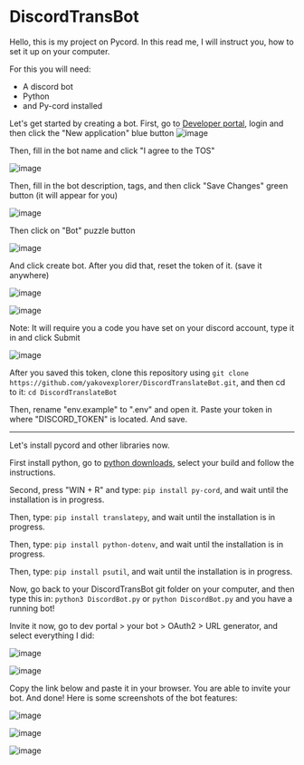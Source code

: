 # DiscordTransBot

Hello, this is my project on Pycord. In this read me, I will instruct you, how to set it up on your computer.

For this you will need:

- A discord bot
- Python
- and Py-cord installed

Let's get started by creating a bot.
First, go to [Developer portal](https://discord.com/developers/applications), login and then click the "New application" blue button
![image](https://github.com/yakovexplorer/DiscordTransBot/assets/130591120/6efc3a3a-6610-40e4-a309-9b63cbdfb9f2)

Then, fill in the bot name and click "I agree to the TOS"

![image](https://github.com/yakovexplorer/DiscordTransBot/assets/130591120/0c739128-a584-410c-9f27-a16008d7a156)

Then, fill in the bot description, tags, and then click "Save Changes" green button (it will appear for you)

![image](https://github.com/yakovexplorer/DiscordTransBot/assets/130591120/b5687685-9fa9-456d-9561-204c0a8bfd9d)

Then click on "Bot" puzzle button

![image](https://github.com/yakovexplorer/DiscordTransBot/assets/130591120/e3ae443f-c6e0-48b9-9686-330cad0dd078)

And click create bot. After you did that, reset the token of it. (save it anywhere)

![image](https://github.com/yakovexplorer/DiscordTransBot/assets/130591120/5c2425e9-61e8-48c7-9abb-616f098d5f7a)

![image](https://github.com/yakovexplorer/DiscordTransBot/assets/130591120/f2ac7128-7c4e-478f-9edb-eb50c90aed0a)

Note: It will require you a code you have set on your discord account, type it in and click Submit

![image](https://github.com/yakovexplorer/DiscordTransBot/assets/130591120/21f10a23-26ab-4760-a183-b1f6e9c6e106)

After you saved this token, clone this repository using `git clone https://github.com/yakovexplorer/DiscordTranslateBot.git`, and then cd to it: `cd DiscordTranslateBot`

Then, rename "env.example" to ".env" and open it. Paste your token in where "DISCORD_TOKEN" is located. And save.

------------------------------------------------

Let's install pycord and other libraries now. 

First install python, go to [python downloads](https://www.python.org/downloads/), select your build and follow the instructions.

Second, press "WIN + R" and type: `pip install py-cord`, and wait until the installation is in progress.

Then, type: `pip install translatepy`, and wait until the installation is in progress.

Then, type: `pip install python-dotenv`, and wait until the installation is in progress.

Then, type: `pip install psutil`, and wait until the installation is in progress.

Now, go back to your DiscordTransBot git folder on your computer, and then type this in: `python3 DiscordBot.py` or  `python DiscordBot.py` and you have a running bot!

Invite it now, go to dev portal > your bot > OAuth2 > URL generator, and select everything I did:

![image](https://github.com/yakovexplorer/DiscordTransBot/assets/130591120/97098c81-f07a-4b16-adae-b3e19b156ed9)

![image](https://github.com/yakovexplorer/DiscordTransBot/assets/130591120/b38b9fa5-35c6-459f-b1b6-5ad2c303cb93)

Copy the link below and paste it in your browser. You are able to invite your bot. And done! Here is some screenshots of the bot features:

![image](https://github.com/yakovexplorer/DiscordTransBot/assets/130591120/654f4ea9-62ac-4f08-bb39-d3a56bb18caa)

![image](https://github.com/yakovexplorer/DiscordTransBot/assets/130591120/1a1b3423-5dda-4dd1-9f3d-188033365043)

![image](https://github.com/yakovexplorer/DiscordTransBot/assets/130591120/9a4b2a2f-2afa-49cc-9df6-a2c330e758cc)
